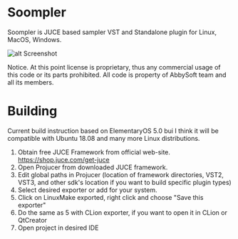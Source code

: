 # Soompler
Soompler is JUCE based sampler VST and Standalone plugin for Linux, MacOS, Windows.

![alt Screenshot](https://i.ibb.co/T15GDFx/Screenshot-from-2019-06-20-20-36-18.png)

Notice. At this point license is proprietary, thus any commercial usage of this code or its parts prohibited. All code is property of AbbySoft team and all its members.

# Building

Сurrent build instruction based on ElementaryOS 5.0 bui I think it will be compatible with Ubuntu 18.08 and many more Linux distributions.

1. Obtain free JUCE Framework from official web-site. https://shop.juce.com/get-juce
2. Open Projucer from downloaded JUCE framework.
3. Edit global paths in Projucer (location of framework directories, VST2, VST3, and other sdk's location if you want to build specific plugin types)
4. Select desired exporter or add for your system. 
5. Click on LinuxMake exported, right click and choose "Save this exporter"
6. Do the same as 5 with CLion exporter, if you want to open it in CLion or QtCreator
7. Open project in desired IDE
